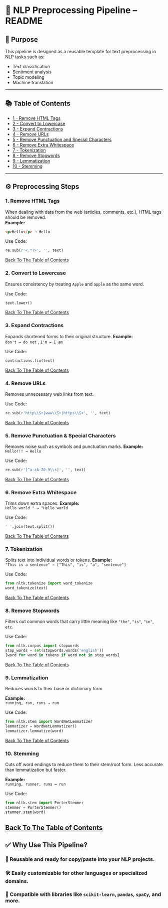 # 🧾 NLP Preprocessing Pipeline – README

## 📌 Purpose  
This pipeline is designed as a reusable template for text preprocessing in NLP tasks such as:

- Text classification  
- Sentiment analysis  
- Topic modeling  
- Machine translation  


---

## 📚 Table of Contents

- [1 - Remove HTML Tags](#1-remove-html-tags)
- [2 - Convert to Lowercase](#2-convert-to-lowercase)
- [3 - Expand Contractions](#3-expand-contractions)
- [4 - Remove URLs](#4-remove-urls)
- [5 - Remove Punctuation and Special Characters](#5-remove-punctuation--special-characters)
- [6 - Remove Extra Whitespace](#6-remove-extra-whitespace)
- [7 - Tokenization](#7-tokenization)
- [8 - Remove Stopwords](#8-remove-stopwords)
- [9 - Lemmatization](#9-lemmatization)
- [10 - Stemming](#10-stemming)

---

## ⚙️ Preprocessing Steps

### 1. Remove HTML Tags  
When dealing with data from the web (articles, comments, etc.), HTML tags should be removed.  
**Example:**  
```html
<p>Hello</p> → Hello
```
Use Code:
```python
re.sub(r'<.*?>', '', text)
```

[Back To The Table of Contents](#-table-of-contents)


### 2. Convert to Lowercase
Ensures consistency by treating `Apple` and `apple` as the same word.

Use Code:
```python
text.lower()
```

[Back To The Table of Contents](#-table-of-contents)


### 3. Expand Contractions
Expands shortened forms to their original structure.
**Example:**  
`don't → do not` , `I'm → I am`

Use Code:
```python
contractions.fix(text)
```

[Back To The Table of Contents](#-table-of-contents)


### 4. Remove URLs
Removes unnecessary web links from text.

Use Code:
```python
re.sub(r'http\\S+|www\\S+|https\\S+', '', text)
```

[Back To The Table of Contents](#-table-of-contents)


### 5. Remove Punctuation & Special Characters
Removes noise such as symbols and punctuation marks.
**Example:**  
`Hello!!! → Hello`

Use Code:
```python
re.sub(r'[^a-zA-Z0-9\\s]', '', text)
```

[Back To The Table of Contents](#-table-of-contents)

### 6. Remove Extra Whitespace
Trims down extra spaces.
**Example:**  
`Hello world " → "Hello world`

Use Code:
```python
' '.join(text.split())
```

[Back To The Table of Contents](#-table-of-contents)

### 7. Tokenization
Splits text into individual words or tokens.
**Example:**  
`"This is a sentence" → ["This", "is", "a", "sentence"]`

Use Code:
```python
from nltk.tokenize import word_tokenize  
word_tokenize(text)
```

[Back To The Table of Contents](#-table-of-contents)

### 8. Remove Stopwords
Filters out common words that carry little meaning like `"the"`, `"is"`, `"in"`, `etc`.

Use Code:
```python
from nltk.corpus import stopwords  
stop_words = set(stopwords.words('english'))  
[word for word in tokens if word not in stop_words]
```

[Back To The Table of Contents](#-table-of-contents)

### 9. Lemmatization
Reduces words to their base or dictionary form.

**Example:**  
`running, ran, runs → run`

Use Code:
```python
from nltk.stem import WordNetLemmatizer  
lemmatizer = WordNetLemmatizer()  
lemmatizer.lemmatize(word)
```

[Back To The Table of Contents](#-table-of-contents)

### 10. Stemming

Cuts off word endings to reduce them to their stem/root form. Less accurate than lemmatization but faster.

**Example:**  
`running, runner, runs → run`

Use Code:
```python
from nltk.stem import PorterStemmer  
stemmer = PorterStemmer()  
stemmer.stem(word)
```

[Back To The Table of Contents](#-table-of-contents)
---

## ✅ Why Use This Pipeline?

### 🔁 Reusable and ready for copy/paste into your NLP projects.

### 🛠️ Easily customizable for other languages or specialized domains.

### 🤖 Compatible with libraries like `scikit-learn`, `pandas`, `spaCy`, and more.






